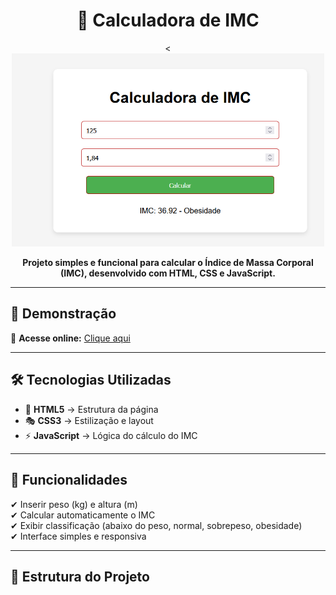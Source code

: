 <h1 align="center">🧮 Calculadora de IMC</h1>

<p align="center">
  <<img src="imc.png" width="500" alt="Prévia do projeto">
</p>

<p align="center">
  <b>Projeto simples e funcional para calcular o Índice de Massa Corporal (IMC), desenvolvido com HTML, CSS e JavaScript.</b>
</p>

---

## 🚀 Demonstração
🔗 **Acesse online:** [Clique aqui]( https://caiocesarmota9-boop.github.io/imc-calculator/)  

---

## 🛠 Tecnologias Utilizadas
- 🎨 **HTML5** → Estrutura da página  
- 🎭 **CSS3** → Estilização e layout  
- ⚡ **JavaScript** → Lógica do cálculo do IMC  

---

## 📌 Funcionalidades
✔ Inserir peso (kg) e altura (m)  
✔ Calcular automaticamente o IMC  
✔ Exibir classificação (abaixo do peso, normal, sobrepeso, obesidade)  
✔ Interface simples e responsiva  

---

## 📂 Estrutura do Projeto
